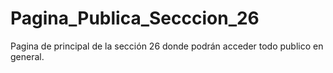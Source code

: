 # Pagina_Publica_Secccion_26
Pagina de principal de la sección 26 donde podrán acceder todo publico en general.
